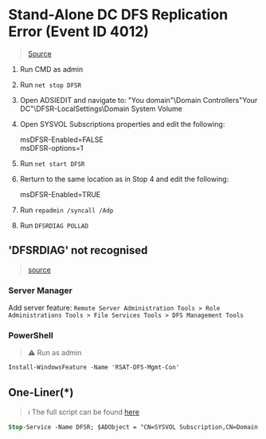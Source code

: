 # Stand-Alone DC DFS Replication Error (Event ID 4012)

> [Source](https://www.mcbsys.com/blog/2018/12/dfsr-error-4012-on-stand-alone-domain-controller/)

1. Run CMD as admin
2. Run `net stop DFSR`
3. Open ADSIEDIT and navigate to: "You domain"\Domain Controllers\"Your DC"\DFSR-LocalSettings\Domain System Volume
4. Open SYSVOL Subscriptions properties and edit the following:

   msDFSR-Enabled=FALSE  
   msDFSR-options=1  
5. Run `net start DFSR`
6. Rerturn to the same location as in Stop 4 and edit the following:

   msDFSR-Enabled=TRUE  
7. Run `repadmin /syncall /Adp`
8. Run `DFSRDIAG POLLAD`

## 'DFSRDIAG' not recognised

> [source](https://www.alitajran.com/dfsrdiag-pollad-is-not-recognized/)

### Server Manager

Add server feature:
`Remote Server Administration Tools > Role Administrations Tools > File Services Tools > DFS Management Tools`

### PowerShell

> :warning: Run as admin

```ps
Install-WindowsFeature -Name 'RSAT-DFS-Mgmt-Con'
```

## One-Liner(*)

> :information_source: The full script can be found [here](./Scripts/DFSR_Repair.ps1)

```ps
Stop-Service -Name DFSR; $ADObject = "CN=SYSVOL Subscription,CN=Domain System Volume,CN=DFSR-LocalSettings,$((Get-ADComputer -Identity $Env:COMPUTERNAME).DistinguishedName)"; Set-ADObject -Identity $ADObject -Replace @{'msDFSR-Enabled'=$false}; Set-ADObject -Identity $ADObject -Replace @{'msDFSR-options'=1}; Start-Sleep -Seconds 2; Start-Service -Name DFSR; Set-ADObject -Identity $ADObject -Replace @{'msDFSR-Enabled'=$true}; repadmin /syncall /Adp; $f = 'RSAT-DFS-Mgmt-Con'; if((Get-WindowsFeature -Name $f).InstallState -ne 'Installed'){Install-WindowsFeature -Name $f}; Start-Sleep -Seconds 2; DFSRDIAG POLLAD
```
